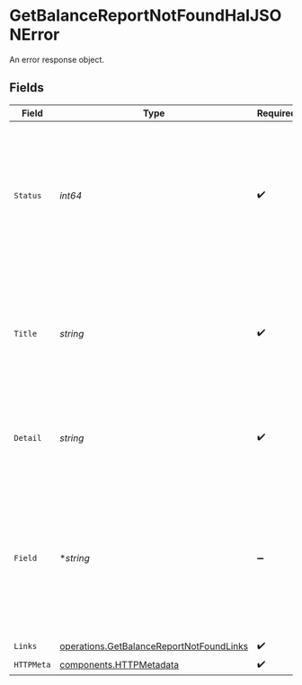 # GetBalanceReportNotFoundHalJSONError

An error response object.


## Fields

| Field                                                                                                                                                  | Type                                                                                                                                                   | Required                                                                                                                                               | Description                                                                                                                                            | Example                                                                                                                                                |
| ------------------------------------------------------------------------------------------------------------------------------------------------------ | ------------------------------------------------------------------------------------------------------------------------------------------------------ | ------------------------------------------------------------------------------------------------------------------------------------------------------ | ------------------------------------------------------------------------------------------------------------------------------------------------------ | ------------------------------------------------------------------------------------------------------------------------------------------------------ |
| `Status`                                                                                                                                               | *int64*                                                                                                                                                | :heavy_check_mark:                                                                                                                                     | The status code of the error message. This is always the same code as the status code of the HTTP message itself.                                      | 404                                                                                                                                                    |
| `Title`                                                                                                                                                | *string*                                                                                                                                               | :heavy_check_mark:                                                                                                                                     | The HTTP reason phrase of the error. For example, for a `404` error, the `title` will be `Not Found`.                                                  | Not Found                                                                                                                                              |
| `Detail`                                                                                                                                               | *string*                                                                                                                                               | :heavy_check_mark:                                                                                                                                     | A detailed human-readable description of the error that occurred.                                                                                      | The resource does not exist                                                                                                                            |
| `Field`                                                                                                                                                | **string*                                                                                                                                              | :heavy_minus_sign:                                                                                                                                     | If the error was caused by a value provided by you in a specific field, the `field` property will contain the name<br/>of the field that caused the issue. | description                                                                                                                                            |
| `Links`                                                                                                                                                | [operations.GetBalanceReportNotFoundLinks](../../models/operations/getbalancereportnotfoundlinks.md)                                                   | :heavy_check_mark:                                                                                                                                     | N/A                                                                                                                                                    |                                                                                                                                                        |
| `HTTPMeta`                                                                                                                                             | [components.HTTPMetadata](../../models/components/httpmetadata.md)                                                                                     | :heavy_check_mark:                                                                                                                                     | N/A                                                                                                                                                    |                                                                                                                                                        |